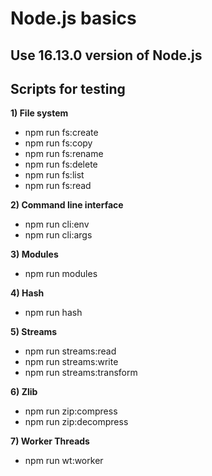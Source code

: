 # Node.js basics

## Use 16.13.0 version of Node.js

## Scripts for testing

**1) File system**
   - npm run fs:create
   - npm run fs:copy
   - npm run fs:rename
   - npm run fs:delete
   - npm run fs:list
   - npm run  fs:read

**2) Command line interface**
   - npm run cli:env
   - npm run cli:args

**3) Modules**
   - npm run modules

**4) Hash**
   - npm run hash

**5) Streams**
   - npm run streams:read
   - npm run streams:write
   - npm run streams:transform

**6) Zlib**
   - npm run zip:compress
   - npm run zip:decompress

**7) Worker Threads**
   - npm run wt:worker

